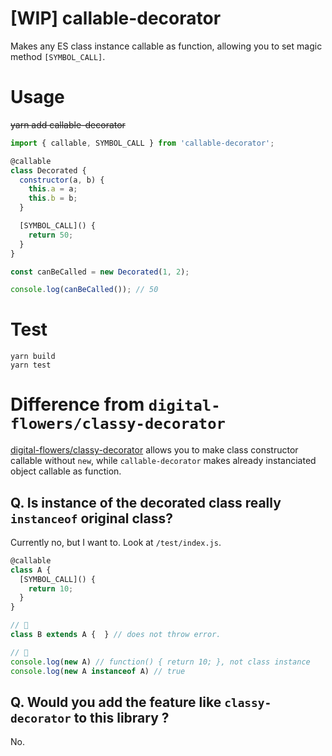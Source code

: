 # [WIP] callable-decorator

Makes any ES class instance callable as function, allowing you to set magic method `[SYMBOL_CALL]`.

# Usage

~~yarn add callable-decorator~~

```js
import { callable, SYMBOL_CALL } from 'callable-decorator';

@callable
class Decorated {
  constructor(a, b) {
    this.a = a;
    this.b = b;
  }

  [SYMBOL_CALL]() {
    return 50;
  }
}

const canBeCalled = new Decorated(1, 2);

console.log(canBeCalled()); // 50
```

# Test

```console
yarn build
yarn test
```

# Difference from `digital-flowers/classy-decorator`

[digital-flowers/classy-decorator](https://github.com/digital-flowers/classy-decorator/) allows you to make class constructor callable without `new`, while `callable-decorator` makes already instanciated object callable as function.

## Q. Is instance of the decorated class really `instanceof` original class?

Currently no, but I want to. Look at `/test/index.js`.

```js
@callable
class A {
  [SYMBOL_CALL]() {
    return 10;
  }
}

// 🙆
class B extends A {  } // does not throw error.

// 🤔 
console.log(new A) // function() { return 10; }, not class instance
console.log(new A instanceof A) // true
```

## Q. Would you add the feature like `classy-decorator` to this library ?

No.

